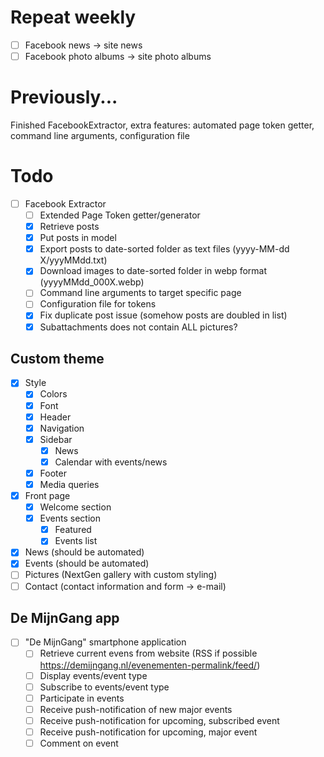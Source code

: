 # Repeat weekly
- [ ] Facebook news -> site news
- [ ] Facebook photo albums -> site photo albums
# Previously...
Finished FacebookExtractor, extra features: automated page token getter, command line arguments, configuration file
# Todo
- [ ] Facebook Extractor
	- [ ] Extended Page Token getter/generator
	- [x] Retrieve posts
	- [x] Put posts in model
	- [x] Export posts to date-sorted folder as text files (yyyy-MM-dd X/yyyMMdd.txt)
	- [x] Download images to date-sorted folder in webp format (yyyyMMdd_000X.webp)
	- [ ] Command line arguments to target specific page
	- [ ] Configuration file for tokens
	- [x] Fix duplicate post issue (somehow posts are doubled in list)
	- [x] Subattachments does not contain ALL pictures?
## Custom theme
- [x] Style
	- [x] Colors
	- [x] Font
	- [x] Header
	- [x] Navigation
	- [x] Sidebar
		- [x] News
		- [x] Calendar with events/news
	- [x] Footer
	- [x] Media queries
- [x] Front page
	- [x] Welcome section
	- [x] Events section
		- [x] Featured
		- [x] Events list
- [x] News (should be automated)
- [x] Events (should be automated)
- [ ] Pictures (NextGen gallery with custom styling)
- [ ] Contact (contact information and form -> e-mail)
## De MijnGang app
- [ ] "De MijnGang" smartphone application
	- [ ] Retrieve current evens from website (RSS if possible https://demijngang.nl/evenementen-permalink/feed/)
	- [ ] Display events/event type
	- [ ] Subscribe to events/event type
	- [ ] Participate in events
	- [ ] Receive push-notification of new major events
	- [ ] Receive push-notification for upcoming, subscribed event
	- [ ] Receive push-notification for upcoming, major event
	- [ ] Comment on event